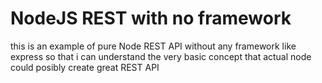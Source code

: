 # NodeJS REST with no framework
this is an example of pure Node REST API without any framework like express so that i can understand the very basic concept that actual node could posibly create great REST API

